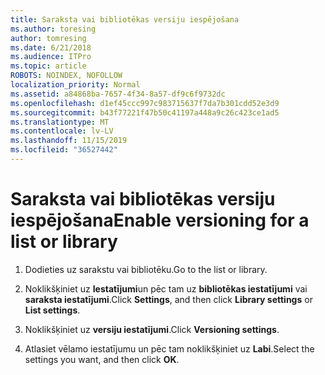 ```yaml
---
title: Saraksta vai bibliotēkas versiju iespējošana
ms.author: toresing
author: tomresing
ms.date: 6/21/2018
ms.audience: ITPro
ms.topic: article
ROBOTS: NOINDEX, NOFOLLOW
localization_priority: Normal
ms.assetid: a84868ba-7657-4f34-8a57-df9c6f9732dc
ms.openlocfilehash: d1ef45ccc997c983715637f7da7b301cdd52e3d9
ms.sourcegitcommit: b43f77221f47b50c41197a448a9c26c423ce1ad5
ms.translationtype: MT
ms.contentlocale: lv-LV
ms.lasthandoff: 11/15/2019
ms.locfileid: "36527442"
---
```

# <a name="enable-versioning-for-a-list-or-library"></a><span data-ttu-id="a4f95-102">Saraksta vai bibliotēkas versiju iespējošana</span><span class="sxs-lookup"><span data-stu-id="a4f95-102">Enable versioning for a list or library</span></span>

1. <span data-ttu-id="a4f95-103">Dodieties uz sarakstu vai bibliotēku.</span><span class="sxs-lookup"><span data-stu-id="a4f95-103">Go to the list or library.</span></span>
    
2. <span data-ttu-id="a4f95-104">Noklikšķiniet uz **Iestatījumi**un pēc tam uz **bibliotēkas iestatījumi** vai **saraksta iestatījumi**.</span><span class="sxs-lookup"><span data-stu-id="a4f95-104">Click **Settings**, and then click **Library settings** or **List settings**.</span></span>
    
3. <span data-ttu-id="a4f95-105">Noklikšķiniet uz **versiju iestatījumi**.</span><span class="sxs-lookup"><span data-stu-id="a4f95-105">Click **Versioning settings**.</span></span>
    
4. <span data-ttu-id="a4f95-106">Atlasiet vēlamo iestatījumu un pēc tam noklikšķiniet uz **Labi**.</span><span class="sxs-lookup"><span data-stu-id="a4f95-106">Select the settings you want, and then click **OK**.</span></span>
    

